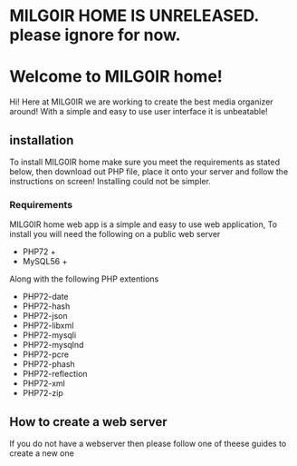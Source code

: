# MILG0IR HOME IS UNRELEASED. please ignore for now.

<!-- DO NOT DOWNLOAD. GET THE SIMPLE INSTALLER [HERE](https://github.com/MILG0IR/MILG0IR-home/raw/master/install.php). -->

# Welcome to MILG0IR home!
Hi! Here at MILG0IR we are working to create the best media organizer around! With a simple and easy to use user interface it is unbeatable!


## installation
To install MILG0IR home make sure you meet the requirements as stated below, then download out PHP file, place it onto your server and follow the instructions on screen! Installing could not be simpler. 

### Requirements
MILG0IR home web app is a simple and easy to use web application, To install you will need the following on a public web server
 - PHP72 +
 - MySQL56 +

Along with the following PHP extentions
 - PHP72-date
 - PHP72-hash
 - PHP72-json
 - PHP72-libxml
 - PHP72-mysqli
 - PHP72-mysqlnd
 - PHP72-pcre
 - PHP72-phash
 - PHP72-reflection
 - PHP72-xml
 - PHP72-zip
 
## How to create a web server
If you do not have a webserver then please follow one of theese guides to create a new one